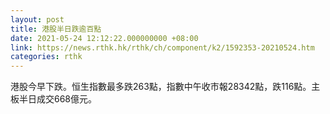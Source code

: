 ```yaml
---
layout: post
title: 港股半日跌逾百點
date: 2021-05-24 12:12:22.000000000 +08:00
link: https://news.rthk.hk/rthk/ch/component/k2/1592353-20210524.htm
categories: rthk
---
```


港股今早下跌。恒生指數最多跌263點，指數中午收市報28342點，跌116點。主板半日成交668億元。
